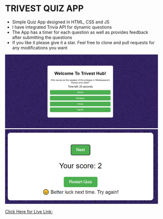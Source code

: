 # TRIVEST QUIZ APP
 - Simple Quiz App designed in HTML, CSS and JS
 - I have integrated Trivia API for dynamic questions
 - The App has a timer for each question as well as provides feedback after submitting the questions
 - If you like it please give it a star. Feel free to clone and pull requests for any modifications you want

 ![image](d1.png)
 ![image](./d2.png)

 [Click Here for Live Link: ](https://extion-infotech.vercel.app/)
